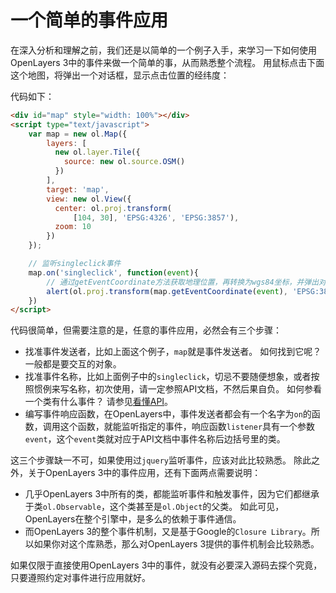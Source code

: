 # 一个简单的事件应用 
在深入分析和理解之前，我们还是以简单的一个例子入手，来学习一下如何使用OpenLayers 3中的事件来做一个简单的事，从而熟悉整个流程。 用鼠标点击下面这个地图，将弹出一个对话框，显示点击位置的经纬度：

<head>                  
	<link href="../src/ol3.13.1/ol.css" rel="stylesheet" type="text/css" />
	<script type="text/javascript" src="../src/ol3.13.1/ol.js" charset="utf-8"></script>
</head>
<div id="map" style="width: 100%"></div>
<script type="text/javascript">
	var map = new ol.Map({
		layers: [
		  new ol.layer.Tile({
		    source: new ol.source.OSM()
		  })
		],
		target: 'map',
		view: new ol.View({
		  center: ol.proj.transform(
		      [104, 30], 'EPSG:4326', 'EPSG:3857'),
		  zoom: 10
		})
	});

	map.on('singleclick', function(event){
		alert(ol.proj.transform(map.getEventCoordinate(event), 'EPSG:3857', 'EPSG:4326'));
	})
</script>

代码如下：
```html
<div id="map" style="width: 100%"></div>
<script type="text/javascript">
	var map = new ol.Map({
		layers: [
		  new ol.layer.Tile({
		    source: new ol.source.OSM()
		  })
		],
		target: 'map',
		view: new ol.View({
		  center: ol.proj.transform(
		      [104, 30], 'EPSG:4326', 'EPSG:3857'),
		  zoom: 10
		})
	});

	// 监听singleclick事件
	map.on('singleclick', function(event){
		// 通过getEventCoordinate方法获取地理位置，再转换为wgs84坐标，并弹出对话框显示
		alert(ol.proj.transform(map.getEventCoordinate(event), 'EPSG:3857', 'EPSG:4326'));
	})
</script>
```
代码很简单，但需要注意的是，任意的事件应用，必然会有三个步骤：

* 找准事件发送者，比如上面这个例子，`map`就是事件发送者。 如何找到它呢？ 一般都是要交互的对象。
* 找准事件名称，比如上面例子中的`singleclick`，切忌不要随便想象，或者按照惯例来写名称，初次使用，请一定参照API文档，不然后果自负。 如何参看一个类有什么事件？ 请参见[看懂API](../ch03/03-03.md)。
* 编写事件响应函数，在OpenLayers中，事件发送者都会有一个名字为`on`的函数，调用这个函数，就能监听指定的事件，响应函数`listener`具有一个参数`event`，这个`event`类就对应于API文档中事件名称后边括号里的类。

这三个步骤缺一不可，如果使用过`jquery`监听事件，应该对此比较熟悉。 除此之外，关于OpenLayers 3中的事件应用，还有下面两点需要说明：

* 几乎OpenLayers 3中所有的类，都能监听事件和触发事件，因为它们都继承于类`ol.Observable`，这个类甚至是`ol.Object`的父类。 如此可见，OpenLayers在整个引擎中，是多么的依赖于事件通信。
* 而OpenLayers 3的整个事件机制，又是基于Google的`Closure Library`。所以如果你对这个库熟悉，那么对OpenLayers 3提供的事件机制会比较熟悉。

如果仅限于直接使用OpenLayers 3中的事件，就没有必要深入源码去探个究竟，只要遵照约定对事件进行应用就好。
